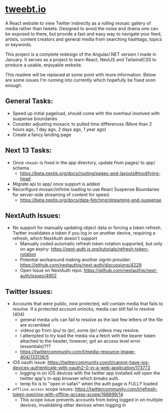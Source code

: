 # [tweebt.io](https://tweebt.io)

A React website to view Twitter indirectly as a rolling mosaic gallery of media rather than tweets.
Designed to avoid the noise and drama one can be exposed to there, but provide a fast and easy way to navigate your feed, artists, content creators and general media from searching hashtags, topics or keywords.

This project is a complete redesign of the Angular/.NET version I made in January.
It serves as a project to learn React, NextJS and TailwindCSS to produce a usable, enjoyable website.

This readme will be replaced at some point with more information.
Below are some issues I'm running into currently which hopefully be fixed soon enough.

## General Tasks:
- Speed up initial pageload, should come with the overhaul involved with suspense boundaries
- Consider adjusting mosacic to pulled time differences (More than 2 hours ago, 1 day ago, 2 days ago, 1 year ago)
- Create a fancy landing page

## Next 13 Tasks:
- Once `<head>` is fixed in the app directory, update from pages/ to app/ schema
	- https://beta.nextjs.org/docs/routing/pages-and-layouts#modifying-head
- Migrate api to app/ once support is added
- Reconfigure mosaic/infinite loading to use React Suspense Boundaries for server-side streaming of content for speed.
	- https://beta.nextjs.org/docs/data-fetching/streaming-and-suspense

## NextAuth Issues:
- No support for manually updating object data or forcing a token refresh. Twitter invalidates a token if you log in on another device, requiring a refresh, which NextAuth doesn't support
	- Manually coded automatic refresh token rotation supported, but only on age expiry: https://next-auth.js.org/tutorials/refresh-token-rotation
	- Potential workaround making another signIn provider: https://github.com/nextauthjs/next-auth/discussions/4229
	- Open Issue on NextAuth repo: https://github.com/nextauthjs/next-auth/issues/4902

## Twitter Issues:
- Accounts that were public, now protected, will contain media that fails to resolve. If a protected account unlocks, media can still fail to resolve (404)
	- general media urls can fail to resolve as the last few letters of the file are scrambled
	- videos go from /pu/ to /pr/, some /pr/ videos may resolve.
	- I attempted to try load the media via a fetch with the bearer token attached to the header, however, got an access level error (essentials)???
	- https://twittercommunity.com/t/media-resource-image-404/133136/5
- iOS oauth issue: https://twittercommunity.com/t/cannot-have-ios-devices-authenticate-with-oauth2-0-in-a-web-application/173772
	- logging in on iOS devices with the twitter app installed will open the twitter app's in-app browser which breaks auth.
	- temp fix is to "open in safari" when the auth page is FULLY loaded
- `offline.access` scope issues: https://twittercommunity.com/t/refresh-token-expiring-with-offline-access-scope/168899/14
	- This scope issue prevents accounts from being logged in on multiple devices, invalidating other devices when logging in